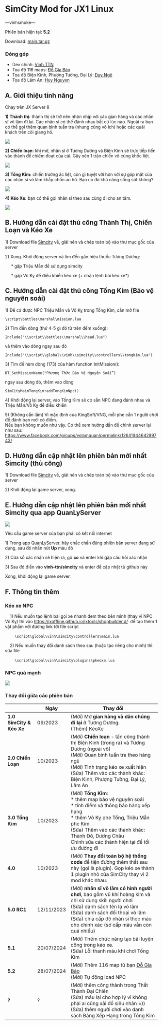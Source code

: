 # SimCity Mod for JX1 Linux

—vinhsmoke—

Phiên bản hiện tại: **5.2**

Download: [main.tar.gz](https://github.com/vinh-ttn/simcity/archive/refs/heads/main.tar.gz) 

### Đóng góp

 * Dev chính: [Vinh TTN](https://www.facebook.com/groups/800085930700601/user/1576281122) 
 * Tọa độ 116 maps: [Đỗ Gia Bảo](https://www.facebook.com/groups/800085930700601/user/100002639166984/) 
 * Tọa độ Biện Kinh, Phượng Tường, Đại Lý: [Duy Ngô](https://www.facebook.com/groups/800085930700601/user/61551322996134/)
 * Tọa độ Lâm An: [Huy Nguyen](https://www.facebook.com/groups/800085930700601/user/100004608648396/)

   
## A. Giới thiệu tính năng

Chạy trên JX Server 8

**1) Thành thị:** thành thị sẽ trở nên nhộn nhịp với các gian hàng và các nhân sĩ võ lâm đi lại. Các nhân sĩ có thể đánh nhau bất cứ lúc nào. Ngoài ra bạn có thể gọi thêm quan binh tuần tra (nhưng cũng vô ích) hoặc các quái khách trên cõi giang hồ.

![](https://github.com/vinh-ttn/materials/blob/main/simcity/thanhthi.gif)

**2) Chiến loạn:** khi mở, nhân sĩ ở Tương Dương và Biện Kinh sẽ trực tiếp tiến vào thành để chiếm đoạt của cải. Gây nên 1 trận chiến vô cùng khốc liệt.

![](https://github.com/vinh-ttn/materials/blob/main/simcity/chienloan.gif)

**3) Tống Kim:** chiến trường ác liệt, còn gì tuyệt vời hơn với sự góp mặt của các nhân sĩ võ lâm khắp chốn ao hồ. Bạn có đủ khả năng sống sót không?

![](https://github.com/vinh-ttn/materials/blob/main/simcity/tongkim.gif)

**4) Kéo Xe:** bạn có thể gọi nhân sĩ theo sau cùng đi cho an tâm.

![](https://github.com/vinh-ttn/materials/blob/main/simcity/keoxe.gif)

## B. Hướng dẫn cài đặt thủ công Thành Thị, Chiến Loạn và Kéo Xe

1\) Download file [Simcity](https://github.com/vinh-ttn/simcity/archive/refs/heads/main.tar.gz) về, giải nén và chép toàn bộ vào thư mục gốc của server
 
2\) Xong. Khởi động server và tìm đến gần hiệu thuốc Tương Dương:

     \* gặp Triệu Mẫn để sử dụng simcity

     \* gặp Vô Kỵ để điều khiển kéo xe (+ nhận lệnh bài kéo xe\*)


## C. Hướng dẫn cài đặt thủ công Tống Kim (Bảo vệ nguyên soái)

1\) Để có được NPC Triệu Mẫn và Vô Kỵ trong Tống Kim, cần mở file

`\script\battles\marshal\mission.lua`

2\) Tìm đến dòng (thứ 4-5 gì đó từ trên đếm xuống):

`Include("\\script\\battles\\marshal\\head.lua")`

và thêm vào dòng ngay sau đó

`Include("\\script\\global\\vinh\\simcity\\controllers\\tongkim.lua")`

3\) Tìm đế hàm dòng (173) của hàm function InitMission():

`BT_SetMissionName("Phương Thức Bảo Vệ Nguyên Soái”)`

ngay sau dòng đó, thêm vào dòng

`SimCityMainTongKim:addTongKimNpc()`

4\) Khởi động lại server, vào Tống Kim sẽ có sẵn NPC đang đánh nhau và Triệu Mẫn/Vô Kỵ để điều khiển

5\) (Không cần lắm) Vì mặc định của KingSoft/VNG, mỗi phe cần 1 người chơi để đánh bạn mới có điểm.\
Nếu bạn không muốn như vậy. Có thể xem hướng dẫn để chỉnh server lại như sau: <https://www.facebook.com/groups/volamquan/permalink/1264194464289743/> 

## D. Hướng dẫn cập nhật lên phiên bản mới nhất Simcity (thủ công)

1\) Download file [Simcity](https://github.com/vinh-ttn/simcity/archive/refs/heads/main.tar.gz) về, giải nén và chép toàn bộ vào thư mục gốc của server

2\) Khởi động lại game server, xong.


## E. Hướng dẫn cập nhật lên phiên bản mới nhất Simcity qua app QuanLyServer

![](https://lh7-us.googleusercontent.com/docsz/AD_4nXfzRs-q7b6SOaPKLVJfFH6GbqrqRl8GZfSapN0Zx0BtKFPh4psNJ279Hz3VPTPvjD3AuzrzkR4_ncltV160VXbEVPMIQk_IZtQsJGyH9eBM5ViZIyEm03KzNSRCZPyg0mF1xn2mR9S9OneDy4IRwiiM3iQj?key=69JrhYHE20yyd5Bd1uKvkw)


Yêu cầu game server của bạn phải có kết nối internet 

1\) Trong app QuanLyServer, hãy chắc chắn đúng phiên bản server đang sử dụng, sau đó nhấn nút **Up** màu đỏ

2\) Cửa sổ xác nhận sẽ hiện ra, gõ **co** và enter khi gặp câu hỏi xác nhận

3\) Sau đó điền vào **vinh-ttn/simcity** và enter để cập nhật từ github này

Xong, khởi động lại game server.

## F. Thông tin thêm

### Kéo xe NPC

    1) Nếu muốn tạo lệnh bài gọi xe nhanh đem theo bên mình (thay vì NPC Vô Kỵ) thì vào <https://jxoffline.github.io/jxtools/shopbuilder.d/>  để tạo thêm 1 vật phẩm với đường link tới file script

        `\script\global\vinh\simcity\controllers\main.lua`   

    2) Nếu muốn thay đổi danh sách theo sau (hoặc tạo riêng cho mình) thì sửa file

        `\script\global\vinh\simcity\plugins\pkeoxe.lua`


### NPC quá mạnh 

****![](https://lh7-us.googleusercontent.com/docsz/AD_4nXctDkLIw67xDMciom4lw9DzdbTlcLTFPF0s57aM2Y4_AsVgtZUKGvjm68E4HK9dka3f3LTKdGHumHDsom9GgLVrWVQoaXZGlLCftrT9FNMKJEgl_0WBaUnjFO5fb4__zu2iQ83PfpFS7MEYFA-AESd1RuNg?key=my0UP0YCEuAhRT8eOcMeRw)****&#x20;



### Thay đổi giữa các phiên bản

|                          | Ngày       | Thay đổi                                                                                                                                                                                                                                                                                                                                                                                                                                                                                                                                                                                                                                                                                                                                                                                                                                                                                                                                |
| ------------------------ | ---------- | --------------------------------------------------------------------------------------------------------------------------------------------------------------------------------------------------------------------------------------------------------------------------------------------------------------------------------------------------------------------------------------------------------------------------------------------------------------------------------------------------------------------------------------------------------------------------------------------------------------------------------------------------------------------------------------------------------------------------------------------------------------------------------------------------------------------------------------------------------------------------------------------------------------------------------------- |
| **1.0 SimCity & Kéo Xe** | 09/2023    | (Mới) Mở **gian hàng và dân chúng đi lại** ở Tương Dương. <br>(Thêm) KéoXe                                                                                                                                                                                                                                                                                                                                                                                                                                                                                                                                                                                                                                                                                                                                                                                                                                                                  |
| **2.0 Chiến Loạn**       | 10/2023    | (Mới) **Chiến loạn** - tấn công thành thị Biện Kinh (trong ra) và Tương Dương (ngoài vô)<br>(Mới) Quan binh tuần tra theo hàng ngũ<br>(Mới) Tình trạng kéo xe xuất hiện<br>(Sửa) Thêm vào các thành khác: Biện Kinh, Phượng Tường, Đại Lý, Lâm An |
| **3.0 Tống Kim**         | 10/2023    | (Mới) **Tống Kim**: <br>* thêm map bảo vệ nguyên soái <br>* tính điểm và thông báo bảng xếp hạng <br>* thêm Vô Kỵ phe Tống, Triệu Mẫn phe Kim<br>(Sửa) Thêm vào các thành khác: Thành Đô, Dương Châu<br>Chỉnh sửa các thành hiện tại để tối ưu đường đi                                                                                                                                                                                                                                                                                                                                                                                                                                                                                                                                                                                                                                                                                               |
| **4.0**                  | 10/2023    | (Mới) **Thay đổi toàn bộ hệ thống code** để tiện đường thêm thắt sau này (gọi là plugin). Gọp kéo xe thành 1 plugin nhỏ của SimCity thay vì 2 mod khác nhau.                                                                                                                                                                                                                                                                                                                                                                                                                                                                                                                                                                                                                                                                                                                                                                            |
| **5.0 RC1**              | 12/11/2023 | (Mới) **nhân sĩ võ lâm có hình người chơi**, bao gồm vũ khí hoàng kim và chỉ sử dụng skill người chơi<br>(Sửa) danh sách tên lạ võ lâm<br>(Sửa) danh sách đối thoại võ lâm<br>(Sửa) chia cấp độ nhân sĩ theo máu cho chính xác (sơ cấp máu vẫn còn quá nhiều)                                                                                                                                                                                                                                                                                                                                                                                                                                                                                                                                                                                                                                                                                       |
| **5.1**              | 20/07/2024 | (Mới) Thêm chức năng tạo bãi luyện công trong kéo xe. <br>(Sửa) Lỗi thanh máu khi chơi Tống Kim                                                                                                                                                                                                                                                                                                                                                                                                                                                                                                                                                                                                                                                                                       |
| **5.2**              | 28/07/2024 | (Mới) Thêm 116 map từ bạn [Đỗ Gia Bảo](https://www.facebook.com/groups/800085930700601/user/100002639166984/) <br> (Mới) Tự động load NPC                                                                                                                                                                                                                                                                                                                                                                                                                                                                                                                                                                                                                                                                                        |
| **?**                    | ?          | (Mới) thêm công thành trong Thất Thành Đại Chiến<br>(Sửa) máu lại cho hợp lý vì không phải ai cũng xài đồ siêu nhân =))<br>(Sửa) thêm người chơi vào danh sách Bảng Xếp Hạng trong Tống Kim                                                                                                                                                                                                                                                                                                                                                                                                                                                                                                                                                                                                                                                                                                                                                     |


